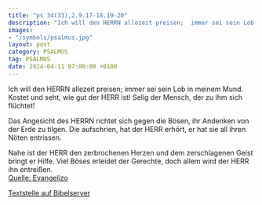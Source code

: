 ```yaml
---
title: "ps 34(33),2.9.17-18.19-20"
description: "Ich will den HERRN allezeit preisen;  immer sei sein Lob in meinem Mund. Kostet und seht, wie gut der HERR ist!  Selig der Mensch, der zu ihm sich flüchtet!  Das Angesicht des HERRN richtet sich gegen die Bösen, ihr Andenken von der Erde zu tilgen. Die aufschrien, hat der HERR...."
images:
- "/symbols/psalmus.jpg"
layout: post
category: PSALMUS
tag: PSALMUS
date: 2024-04-11 07:00:00 +0100
---
```

Ich will den HERRN allezeit preisen; 
immer sei sein Lob in meinem Mund.
Kostet und seht, wie gut der HERR ist! 
Selig der Mensch, der zu ihm sich flüchtet!

Das Angesicht des HERRN richtet sich gegen die Bösen,
ihr Andenken von der Erde zu tilgen.
Die aufschrien, hat der HERR erhört, 
er hat sie all ihren Nöten entrissen.<!--more-->

Nahe ist der HERR den zerbrochenen Herzen 
und dem zerschlagenen Geist bringt er Hilfe.
Viel Böses erleidet der Gerechte, 
doch allem wird der HERR ihn entreißen.<br>
[Quelle: Evangelizo](https://evangeliumtagfuertag.org/DE/gospel)

[Textstelle auf Bibelserver](https://www.bibleserver.com/EU/ps34(33),2.9.17-18.19-20)
